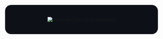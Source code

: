 <div align="center" style="background-color:#0d1117; padding:40px; border-radius:20px;">
  <img src="https://readme-typing-svg.herokuapp.com?font=Fira+Code&size=22&weight=600&duration=4000&pause=1500&color=000080&center=true&vCenter=true&width=900&lines=Olá,+sou+Leonardo+Zaia;Estudante+de+Informática+da+ETEC+MCM;Conhecimentos:+HTML5+•+CSS3+•+JavaScript+•+Java+•+MySQL;Ferramentas:+VS+Code+•+App+Inventor+•+Flutter+•+Figma+•+Photoshop" alt="Leonardo Zaia typing animation" />
</div>

